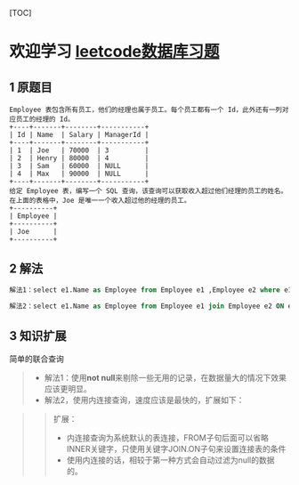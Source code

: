 ﻿[TOC]
# 欢迎学习 [leetcode数据库习题](https://leetcode-cn.com/problemset/database/)
## 1 原题目
```
Employee 表包含所有员工，他们的经理也属于员工。每个员工都有一个 Id，此外还有一列对应员工的经理的 Id。
+----+-------+--------+-----------+
| Id | Name  | Salary | ManagerId |
+----+-------+--------+-----------+
| 1  | Joe   | 70000  | 3         |
| 2  | Henry | 80000  | 4         |
| 3  | Sam   | 60000  | NULL      |
| 4  | Max   | 90000  | NULL      |
+----+-------+--------+-----------+
给定 Employee 表，编写一个 SQL 查询，该查询可以获取收入超过他们经理的员工的姓名。在上面的表格中，Joe 是唯一一个收入超过他的经理的员工。
+----------+
| Employee |
+----------+
| Joe      |
+----------+
```
## 2 解法
```sql
解法1：select e1.Name as Employee from Employee e1 ,Employee e2 where e1.ManagerId is not null and e1.ManagerId = e2.Id and e1.Salary > e2.Salary;

解法2：select e1.Name as Employee from Employee e1 join Employee e2 ON e1.ManagerId = e2.Id and e1.Salary > e2.Salary;
```

## 3 知识扩展
简单的联合查询
> - 解法1：使用**not null**来剔除一些无用的记录，在数据量大的情况下效果应该更明显。
> - 解法2，使用内连接查询，速度应该是最快的，扩展如下：

>> 扩展：
>> * 内连接查询为系统默认的表连接，FROM子句后面可以省略INNER关键字，只使用关键字JOIN.ON子句来设置连接表的条件
>> * 使用内连接的话，相较于第一种方式会自动过滤为null的数据的。









